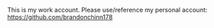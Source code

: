 This is my work account. Please use/reference my personal account: https://github.com/brandonchinn178
